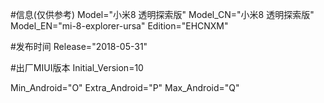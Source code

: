 #信息(仅供参考)
Model="小米8 透明探索版"
Model_CN="小米8 透明探索版"
Model_EN="mi-8-explorer-ursa"
Edition="EHCNXM"

#发布时间
Release="2018-05-31"

#出厂MIUI版本
Initial_Version=10

Min_Android="O"
Extra_Android="P"
Max_Android="Q"
